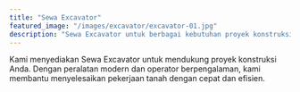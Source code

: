 ```yaml
---
title: "Sewa Excavator"
featured_image: "/images/excavator/excavator-01.jpg"
description: "Sewa Excavator untuk berbagai kebutuhan proyek konstruksi. Layanan dengan peralatan modern dan operator profesional."
---
```


Kami menyediakan Sewa Excavator untuk mendukung proyek konstruksi Anda. Dengan peralatan modern dan operator berpengalaman, kami membantu menyelesaikan pekerjaan tanah dengan cepat dan efisien.